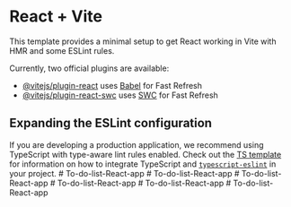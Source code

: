 # React + Vite

This template provides a minimal setup to get React working in Vite with HMR and some ESLint rules.

Currently, two official plugins are available:

- [@vitejs/plugin-react](https://github.com/vitejs/vite-plugin-react/blob/main/packages/plugin-react) uses [Babel](https://babeljs.io/) for Fast Refresh
- [@vitejs/plugin-react-swc](https://github.com/vitejs/vite-plugin-react/blob/main/packages/plugin-react-swc) uses [SWC](https://swc.rs/) for Fast Refresh

## Expanding the ESLint configuration

If you are developing a production application, we recommend using TypeScript with type-aware lint rules enabled. Check out the [TS template](https://github.com/vitejs/vite/tree/main/packages/create-vite/template-react-ts) for information on how to integrate TypeScript and [`typescript-eslint`](https://typescript-eslint.io) in your project.
#   T o - d o - l i s t - R e a c t - a p p  
 #   T o - d o - l i s t - R e a c t - a p p  
 #   T o - d o - l i s t - R e a c t - a p p  
 #   T o - d o - l i s t - R e a c t - a p p  
 #   T o - d o - l i s t - R e a c t - a p p  
 #   T o - d o - l i s t - R e a c t - a p p  
 
